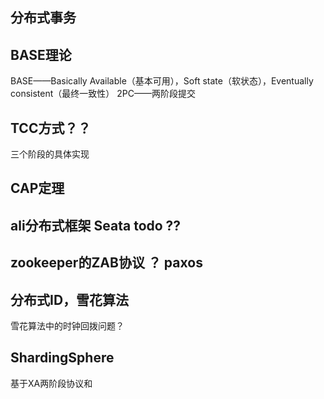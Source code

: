 


## 分布式事务



## BASE理论


BASE——Basically Available（基本可用），Soft state（软状态），Eventually consistent（最终一致性）
2PC——两阶段提交

## TCC方式？？

三个阶段的具体实现

## CAP定理




## ali分布式框架 Seata  todo ??





## zookeeper的ZAB协议 ？  paxos


## 分布式ID，雪花算法

雪花算法中的时钟回拨问题？


## ShardingSphere

基于XA两阶段协议和
